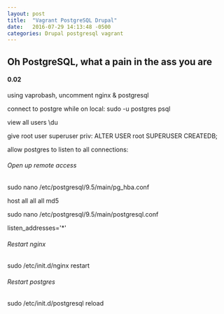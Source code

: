 ```yaml
---
layout: post
title:  "Vagrant PostgreSQL Drupal"
date:   2016-07-29 14:13:48 -0500
categories: Drupal postgresql vagrant
---
```

## Oh PostgreSQL, what a pain in the ass you are
#### 0.02

using vaprobash, uncomment nginx & postgresql

connect to postgre while on local: sudo -u postgres psql

view all users \du

give root user superuser priv: ALTER USER root SUPERUSER CREATEDB;

allow postgres to listen to all connections: 

###### Open up remote access

sudo nano /etc/postgresql/9.5/main/pg_hba.conf

  host    all             all             all                     md5

sudo nano /etc/postgresql/9.5/main/postgresql.conf

  listen_addresses='*'

###### Restart nginx

sudo /etc/init.d/nginx restart

###### Restart postgres

sudo /etc/init.d/postgresql reload